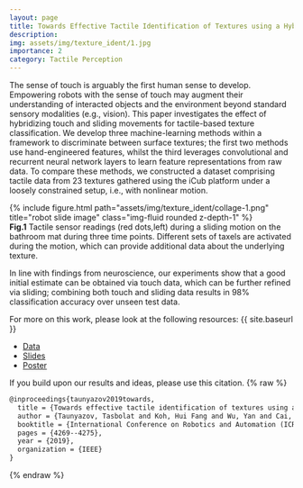 ```yaml
---
layout: page
title: Towards Effective Tactile Identification of Textures using a Hybrid Touch Approach
description: 
img: assets/img/texture_ident/1.jpg
importance: 2
category: Tactile Perception
---
```


The sense of touch is arguably the first human sense to develop. Empowering robots with the sense of touch may augment their understanding of interacted objects and the environment beyond standard sensory modalities (e.g., vision). This paper investigates the effect of hybridizing touch and sliding movements for tactile-based texture classification. We develop three machine-learning methods within a framework to discriminate between surface textures; the first two methods use hand-engineered features, whilst the third leverages convolutional and recurrent neural network layers to learn feature representations from raw data. To compare these methods, we constructed a dataset comprising tactile data from 23 textures gathered using the iCub platform under a loosely constrained setup, i.e., with nonlinear motion. 

<div class="row justify-content-sm-center">
    <div class="col-sm mt-3 mt-md-0">
        {% include figure.html path="assets/img/texture_ident/collage-1.png" title="robot slide image" class="img-fluid rounded z-depth-1" %}
    </div>
</div>
<div class="caption">
    <strong>Fig.1</strong> Tactile sensor readings (red dots,left) during a sliding motion on the bathroom mat during three time points. Different sets of taxels are activated during the motion, which can provide additional data about the underlying texture.
</div>

In line with findings from neuroscience, our experiments show that a good initial estimate can be obtained via touch data, which can be further refined via sliding; combining both touch and sliding data results in 98% classification accuracy over unseen test data. 

For more on this work, please look at the following resources: {{ site.baseurl }}

<ul>
<li><a href="https://github.com/clear-nus/TactileLearning" target="_blank">Data</a></li>
<li><a href="{{ page.baseurl }}/assets/pdf/presentation_ICRA2019.pdf" target="_blank">Slides</a></li>
<li><a href="{{ page.baseurl }}/assets/pdf/poster_ICRA2019.pdf" target="_blank">Poster</a></li>
</ul>

If you build upon our results and ideas, please use this citation.
{% raw %}
```html
@inproceedings{taunyazov2019towards,
  title = {Towards effective tactile identification of textures using a hybrid touch approach},
  author = {Taunyazov, Tasbolat and Koh, Hui Fang and Wu, Yan and Cai, Caixia and Soh, Harold},
  booktitle = {International Conference on Robotics and Automation (ICRA)},
  pages = {4269--4275},
  year = {2019},
  organization = {IEEE}
}


```
{% endraw %}

